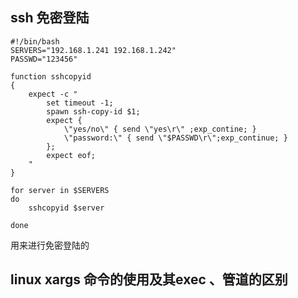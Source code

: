 ## ssh 免密登陆

```
#!/bin/bash
SERVERS="192.168.1.241 192.168.1.242"
PASSWD="123456"

function sshcopyid
{
    expect -c "
        set timeout -1;
        spawn ssh-copy-id $1;
        expect {
            \"yes/no\" { send \"yes\r\" ;exp_contine; }
            \"password:\" { send \"$PASSWD\r\";exp_continue; }
        };
        expect eof;
    "
}

for server in $SERVERS
do
    sshcopyid $server

done
```

用来进行免密登陆的

## linux xargs 命令的使用及其exec 、管道的区别





